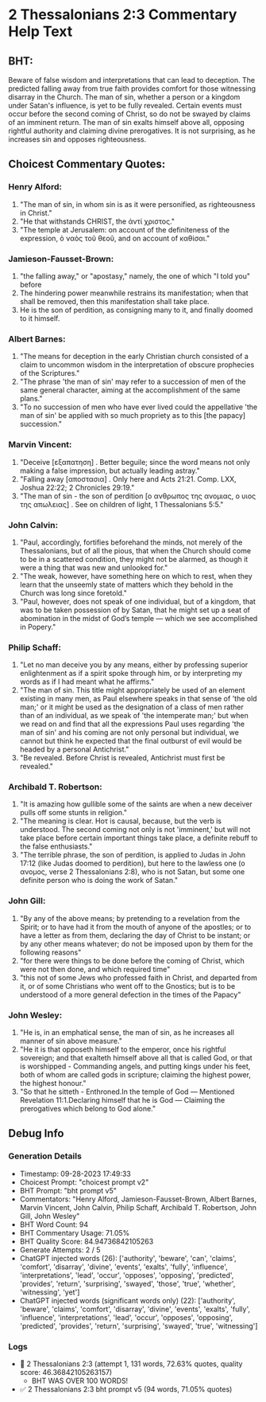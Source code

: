 # 2 Thessalonians 2:3 Commentary Help Text

## BHT:
Beware of false wisdom and interpretations that can lead to deception. The predicted falling away from true faith provides comfort for those witnessing disarray in the Church. The man of sin, whether a person or a kingdom under Satan's influence, is yet to be fully revealed. Certain events must occur before the second coming of Christ, so do not be swayed by claims of an imminent return. The man of sin exalts himself above all, opposing rightful authority and claiming divine prerogatives. It is not surprising, as he increases sin and opposes righteousness.

## Choicest Commentary Quotes:
### Henry Alford:
1. "The man of sin, in whom sin is as it were personified, as righteousness in Christ."
2. "He that withstands CHRIST, the ἀντί χριστος."
3. "The temple at Jerusalem: on account of the definiteness of the expression, ὁ ναὸς τοῦ θεοῦ, and on account of καθίσαι."

### Jamieson-Fausset-Brown:
1. "the falling away," or "apostasy," namely, the one of which "I told you" before
2. The hindering power meanwhile restrains its manifestation; when that shall be removed, then this manifestation shall take place.
3. He is the son of perdition, as consigning many to it, and finally doomed to it himself.

### Albert Barnes:
1. "The means for deception in the early Christian church consisted of a claim to uncommon wisdom in the interpretation of obscure prophecies of the Scriptures."
2. "The phrase 'the man of sin' may refer to a succession of men of the same general character, aiming at the accomplishment of the same plans."
3. "To no succession of men who have ever lived could the appellative 'the man of sin' be applied with so much propriety as to this [the papacy] succession."

### Marvin Vincent:
1. "Deceive [εξαπατηση] . Better beguile; since the word means not only making a false impression, but actually leading astray." 
2. "Falling away [αποστασια] . Only here and Acts 21:21. Comp. LXX, Joshua 22:22; 2 Chronicles 29:19."
3. "The man of sin - the son of perdition [ο ανθρωπος της ανομιας, ο υιος της απωλειας] . See on children of light, 1 Thessalonians 5:5."

### John Calvin:
1. "Paul, accordingly, fortifies beforehand the minds, not merely of the Thessalonians, but of all the pious, that when the Church should come to be in a scattered condition, they might not be alarmed, as though it were a thing that was new and unlooked for."
2. "The weak, however, have something here on which to rest, when they learn that the unseemly state of matters which they behold in the Church was long since foretold."
3. "Paul, however, does not speak of one individual, but of a kingdom, that was to be taken possession of by Satan, that he might set up a seat of abomination in the midst of God’s temple — which we see accomplished in Popery."

### Philip Schaff:
1. "Let no man deceive you by any means, either by professing superior enlightenment as if a spirit spoke through him, or by interpreting my words as if I had meant what he affirms."
2. "The man of sin. This title might appropriately be used of an element existing in many men, as Paul elsewhere speaks in that sense of 'the old man;' or it might be used as the designation of a class of men rather than of an individual, as we speak of 'the intemperate man;' but when we read on and find that all the expressions Paul uses regarding 'the man of sin' and his coming are not only personal but individual, we cannot but think he expected that the final outburst of evil would be headed by a personal Antichrist."
3. "Be revealed. Before Christ is revealed, Antichrist must first be revealed."

### Archibald T. Robertson:
1. "It is amazing how gullible some of the saints are when a new deceiver pulls off some stunts in religion."
2. "The meaning is clear. Hοτ is causal, because, but the verb is understood. The second coming not only is not 'imminent,' but will not take place before certain important things take place, a definite rebuff to the false enthusiasts."
3. "The terrible phrase, the son of perdition, is applied to Judas in John 17:12 (like Judas doomed to perdition), but here to the lawless one (ο ανομος, verse 2 Thessalonians 2:8), who is not Satan, but some one definite person who is doing the work of Satan."

### John Gill:
1. "By any of the above means; by pretending to a revelation from the Spirit; or to have had it from the mouth of anyone of the apostles; or to have a letter as from them, declaring the day of Christ to be instant; or by any other means whatever; do not be imposed upon by them for the following reasons"
2. "for there were things to be done before the coming of Christ, which were not then done, and which required time"
3. "this not of some Jews who professed faith in Christ, and departed from it, or of some Christians who went off to the Gnostics; but is to be understood of a more general defection in the times of the Papacy"

### John Wesley:
1. "He is, in an emphatical sense, the man of sin, as he increases all manner of sin above measure."
2. "He it is that opposeth himself to the emperor, once his rightful sovereign; and that exalteth himself above all that is called God, or that is worshipped - Commanding angels, and putting kings under his feet, both of whom are called gods in scripture; claiming the highest power, the highest honour."
3. "So that he sitteth - Enthroned.In the temple of God — Mentioned Revelation 11:1.Declaring himself that he is God — Claiming the prerogatives which belong to God alone."


## Debug Info
### Generation Details
- Timestamp: 09-28-2023 17:49:33
- Choicest Prompt: "choicest prompt v2"
- BHT Prompt: "bht prompt v5"
- Commentators: "Henry Alford, Jamieson-Fausset-Brown, Albert Barnes, Marvin Vincent, John Calvin, Philip Schaff, Archibald T. Robertson, John Gill, John Wesley"
- BHT Word Count: 94
- BHT Commentary Usage: 71.05%
- BHT Quality Score: 84.94736842105263
- Generate Attempts: 2 / 5
- ChatGPT injected words (26):
	['authority', 'beware', 'can', 'claims', 'comfort', 'disarray', 'divine', 'events', 'exalts', 'fully', 'influence', 'interpretations', 'lead', 'occur', 'opposes', 'opposing', 'predicted', 'provides', 'return', 'surprising', 'swayed', 'those', 'true', 'whether', 'witnessing', 'yet']
- ChatGPT injected words (significant words only) (22):
	['authority', 'beware', 'claims', 'comfort', 'disarray', 'divine', 'events', 'exalts', 'fully', 'influence', 'interpretations', 'lead', 'occur', 'opposes', 'opposing', 'predicted', 'provides', 'return', 'surprising', 'swayed', 'true', 'witnessing']

### Logs
- 🔄 2 Thessalonians 2:3 (attempt 1, 131 words, 72.63% quotes, quality score: 46.36842105263157) 
	- BHT WAS OVER 100 WORDS!
- ✅ 2 Thessalonians 2:3 bht prompt v5 (94 words, 71.05% quotes)